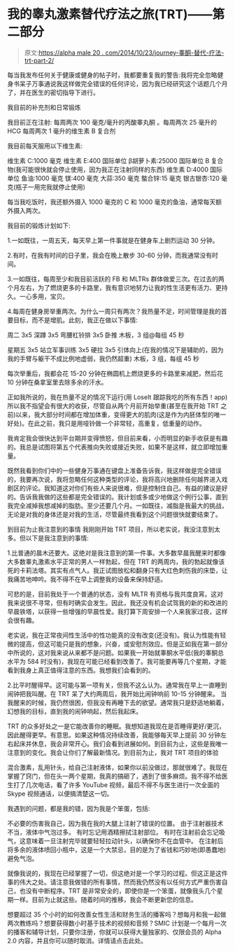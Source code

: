 # 我的睾丸激素替代疗法之旅(TRT)——第二部分

> 原文:[https://alpha male 20 . com/2014/10/23/journey-睾酮-替代-疗法-trt-part-2/](https://alphamale20.com/2014/10/23/journey-testosterone-replacement-therapy-trt-part-2/)

每当我发布任何关于健康或健身的帖子时，我都要重复我的警告:我将完全忽略健身书呆子万事通说我这样做完全错误的任何评论，因为我已经研究这个话题几个月了，并在医生的密切指导下进行。

我目前的补充剂和日常锻炼

我目前正在注射:
每周两次 100 毫克/毫升的丙酸睾丸酮
。每周两次 25 毫升的 HCG
每周两次 1 毫升的维生素 B 复合剂

我目前每天服用以下维生素:

维生素 C:1000 毫克
维生素 E:400 国际单位
β胡萝卜素:25000 国际单位
B 复合物(我可能很快就会停止使用，因为我正在注射同样的东西)
维生素 D:4000 国际单位
鱼油:1000 毫克
镁:400 毫克
大蒜:350 毫克
螯合锌:15 毫克
银古银杏:120 毫克(瓶子一用完我就停止使用)

每当我吃饭时，我还额外摄入 1000 毫克的 C 和 1000 毫克的鱼油，通常每天额外摄入两次。

我目前的锻炼计划如下:

1.一如既往，一周五天，每天早上第一件事就是在健身车上剧烈运动 30 分钟。

2.有时，在我有时间的日子里，我会在晚上散步 30-60 分钟，而我通常没有时间。

3.一如既往，每周至少和我目前活跃的 FB 和 MLTRs 群体做爱三次。在过去的两个月左右，为了燃烧更多的卡路里，我有意识地努力让我的性生活更有活力、更持久。一心多用，宝贝。

4.每周在健身房举重两次。为什么一周只有两次？我热量不足，时间管理是我的首要目标，而不是增肌。此刻，我正在做以下事情:

周二
3x5 深蹲
3x5 弯腰杠铃排
3x5 卧推
木板，3 组@每组 45 秒

星期五
3x5 站立军事训练
3x5 硬拉
3x5 引体向上(在我的情况下是辅助的，因为我的手臂与躯干不成比例地虚弱，我仍然超重)
木板，3 组，每组 45 秒

每次举重后，我都会花 15-20 分钟在椭圆机上燃烧更多的卡路里来减肥，然后花 10 分钟在桑拿室里去除多余的汗水。

正如我所说的，我在热量不足的情况下运行(用 LoseIt 跟踪我吃的所有东西！app)所以我不指望会有很大的收获，尽管自从两个月前开始举重(甚至在我开始 TRT 之前)以来，我大部分时间都在增加体重，变得更大的肌肉(这是作为内胚体型的唯一好处)。在此之前，我只是用哑铃做一个非常轻，高重复，低重量的动作。

我肯定我会很快达到平台期并变得愤怒，但目前来看，小而明显的新手收获是有趣的。我总是试图将第五个代表推向失败或接近失败，如果不是这样，就立即增加重量。

既然我看到你们中的一些健身万事通在键盘上准备告诉我，我这样做是完全错误的，我要再次说，我将忽略任何这种类型的评论，我将高兴地删除任何越界进入戏剧区的评论。我知道这对你们有些人来说很难，但是控制住自己。有益的建议是好的。告诉我我做的这些都是完全错误的。我计划或多或少地做这个例行公事，直到我完全减掉我想减掉的脂肪。至少还要几个月。一如既往，减脂是我最大的挑战，无论是对我的身体还是对我的生活，尽管最终我看到这个问题很快就要结束了。

到目前为止我注意到的事情
我刚刚开始 TRT 项目，所以老实说，我没注意到太多。但以下是我注意到的事情:

1.比普通的晨木还要大。这绝对是我注意到的第一件事。大多数早晨我醒来时都像大多数睾丸激素水平正常的男人一样勃起，但在 TRT 的两周内，我的勃起就像该死的卡莉法塔。其实有点气人。我正试图放松和翻身只有大红色刺伤我的床垫，让我痛苦地呻吟。我不得不在早上调整我的设备来保持舒适。

可悲的是，目前我处于一个普通的状态，没有 MLTR 有资格与我共度良宵。这对我来说很不寻常，但有时确实会发生。因此，我还没有机会试驾我的新的和改进的早晨铁塔，以获得一些增强的早晨性爱。我打算下周安排一个人来我家过夜，这样会很有趣。

老实说，我在正常夜间性生活中的性功能真的没有改变(还没有)。我认为性能有轻微的提高，但这可能只是我的想象，兴奋，或安慰剂效应。但是正如我在第一部分中所说的，这对我来说从来都不是问题。如果我一开始就睾酮水平低(我的睾酮总水平为 584 时没有)，我现在可能已经看到改善了。我可能要再等几个星期，才能看到我身上真正值得注意的东西。我想我们会看到的。

2.比平时醒得早。这可能与第一项有关，但我不这么认为。通常我在早上一直睡到闹钟把我叫醒。在 TRT 呆了大约两周后，我开始比闹钟响前 10-15 分钟醒来。
当我醒来的时候，我仍然很困，但我没有再睡下去的欲望。通常我只是舒适地躺着，幻想我的目标，直到我的闹钟响起，然后我起床。

TRT 的众多好处之一是它能改善你的睡眠。我想知道我现在是否睡得更好/更沉，因此醒得更早。有意思。如果这种情况持续改善，我能够每天早上提前 30 分钟左右起床并休息，我会非常开心。我们会看到进展如何。到目前为止，这些是我唯一注意到的变化。我会让你们了解最新情况。到目前为止，我对 TRT 项目的体验

混合激素，乱用针头，给自己注射液体，如果你以前没做过，那就很难了。我现在掌握了窍门，但在头一两个星期，我真的搞砸了，遇到了很多麻烦。我不得不给医生打了几次电话，看了许多 YouTube 视频，最后不得不与医生进行一次全面的 Skype 视频通话，以便搞清楚这一切。

我遇到的问题，都是我的错，因为我是个笨蛋，包括:

不必要的伤害我自己，因为我在我的大腿上注射了错误的位置。
由于注射器技术不当，液体中气泡过多。
有时忘记用酒精擦拭注射部位。
有时在注射前会忘记吸气，这意味着一旦注射完毕就要轻轻拉动针头，以确保你不在血管中。
在注射后将多余的液体喷回小瓶中，这是一个大禁忌，目的是为了省钱和巧妙地(即愚蠢地)避免气泡。

就像我说的，我现在已经掌握了一切，但这绝对是一个学习的过程。但这正是这件事的伟大之处。请注意我做错的所有事情，然而我仍然没有以任何方式严重伤害自己，也没有中断程序。TRT 是非常安全的，即使你是一个笨蛋，就像我头几个星期一样。目前为止就这些。随着时间的推移，我会不断更新您的信息。

想要超过 35 个小时的如何改善女性生活和财务生活的播客吗？想每月和我一起做两次教练吗？想要获得数小时基于技术的视频和音频？SMIC 计划是一个每月一次的播客和辅导计划，只要你注册，你就可以获得大量独家的、仅限会员的 Alpha 2.0 内容，并且你可以随时取消。详情请点击此处。